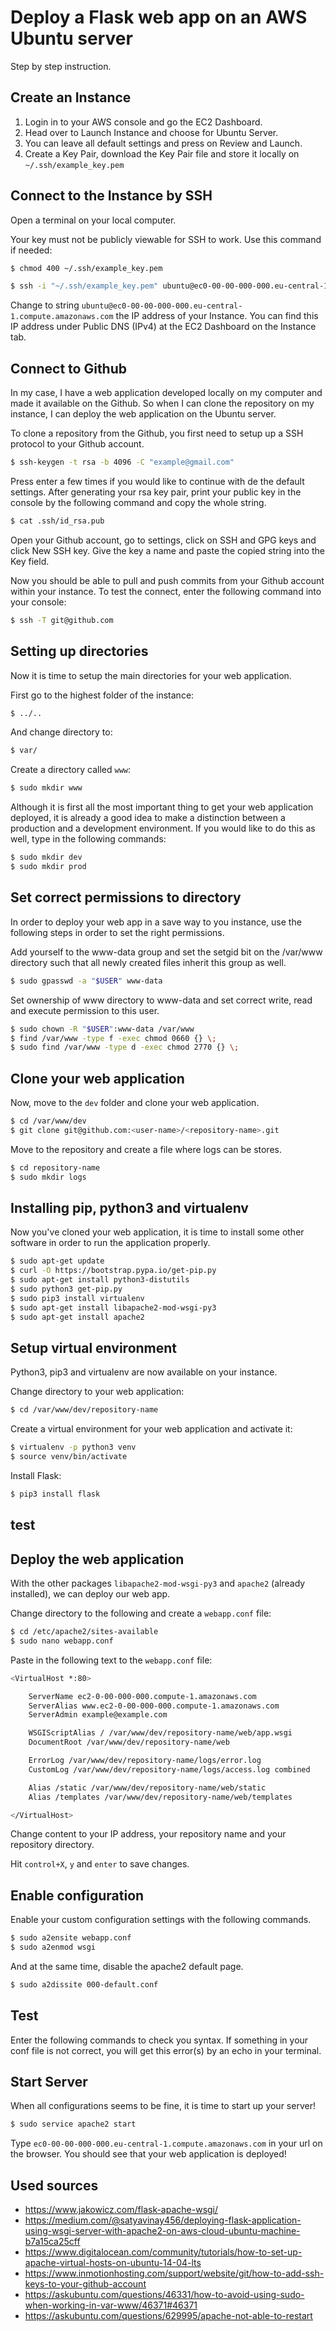 # Deploy a Flask web app on an AWS Ubuntu server

Step by step instruction.

## Create an Instance

1. Login in to your AWS console and go the EC2 Dashboard.
2. Head over to Launch Instance and choose for Ubuntu Server.
3. You can leave all default settings and press on Review and Launch.
4. Create a Key Pair, download the Key Pair file and store it locally on
`~/.ssh/example_key.pem`

## Connect to the Instance by SSH

Open a terminal on your local computer.

Your key must not be publicly viewable for SSH to work. Use this command if
needed:

```bash
$ chmod 400 ~/.ssh/example_key.pem
```


```bash
$ ssh -i "~/.ssh/example_key.pem" ubuntu@ec0-00-00-000-000.eu-central-1.compute.amazonaws.com
```

Change to string `ubuntu@ec0-00-00-000-000.eu-central-1.compute.amazonaws.com`
the IP address of your Instance. You can find this IP address under Public DNS
(IPv4) at the EC2 Dashboard on the Instance tab.

## Connect to Github

In my case, I have a web application developed locally on my computer and made
it available on the Github. So when I can clone the repository on my instance,
I can deploy the web application on the Ubuntu server.

To clone a repository from the Github, you first need to setup up a SSH protocol
to your Github account.

```bash
$ ssh-keygen -t rsa -b 4096 -C "example@gmail.com"
```

Press enter a few times if you would like to continue with de the default
settings. After generating your rsa key pair, print your public key in the
console by the following command and copy the whole string.

```bash
$ cat .ssh/id_rsa.pub
```

Open your Github account, go to settings, click on SSH and GPG keys and click
New SSH key. Give the key a name and paste the copied string into the Key field.

Now you should be able to pull and push commits from your Github account within
your instance. To test the connect, enter the following command into your
console:

```bash
$ ssh -T git@github.com
```

## Setting up directories

Now it is time to setup the main directories for your web application.

First go to the highest folder of the instance:

```bash
$ ../..
```

And change directory to:

```bash
$ var/
```

Create a directory called `www`:

```bash
$ sudo mkdir www
```

Although it is first all the most important thing to get your web application
deployed, it is already a good idea to make a distinction between a production
and a development environment. If you would like to do this as well, type in
the following commands:

```bash
$ sudo mkdir dev
$ sudo mkdir prod
```

## Set correct permissions to directory

In order to deploy your web app in a save way to you instance, use the following
steps in order to set the right permissions.

Add yourself to the www-data group and set the setgid bit on the /var/www
directory such that all newly created files inherit this group as well.

```bash
$ sudo gpasswd -a "$USER" www-data
```

Set ownership of www directory to www-data and set correct write, read and
execute permission to this user.

```bash
$ sudo chown -R "$USER":www-data /var/www
$ find /var/www -type f -exec chmod 0660 {} \;
$ sudo find /var/www -type d -exec chmod 2770 {} \;
```

## Clone your web application

Now, move to the `dev` folder and clone your web application.

```bash
$ cd /var/www/dev
$ git clone git@github.com:<user-name>/<repository-name>.git
```

Move to the repository and create a file where logs can be stores.

```bash
$ cd repository-name
$ sudo mkdir logs
```

## Installing pip, python3 and virtualenv

Now you've cloned your web application, it is time to install some other
software in order to run the application properly.

```bash
$ sudo apt-get update
$ curl -O https://bootstrap.pypa.io/get-pip.py
$ sudo apt-get install python3-distutils
$ sudo python3 get-pip.py
$ sudo pip3 install virtualenv
$ sudo apt-get install libapache2-mod-wsgi-py3
$ sudo apt-get install apache2
```

## Setup virtual environment

Python3, pip3 and virtualenv are now available on your instance.

Change directory to your web application:

```bash
$ cd /var/www/dev/repository-name
```

Create a virtual environment for your web application and activate it:

```bash
$ virtualenv -p python3 venv
$ source venv/bin/activate
```

Install Flask:

```bash
$ pip3 install flask
```

## test


## Deploy the web application

With the other packages `libapache2-mod-wsgi-py3` and `apache2` (already
installed), we can deploy our web app.

Change directory to the following and create a `webapp.conf` file:

```bash
$ cd /etc/apache2/sites-available
$ sudo nano webapp.conf
```

Paste in the following text to the `webapp.conf` file:

```bash
<VirtualHost *:80>

    ServerName ec2-0-00-000-000.compute-1.amazonaws.com
    ServerAlias www.ec2-0-00-000-000.compute-1.amazonaws.com
    ServerAdmin example@example.com

    WSGIScriptAlias / /var/www/dev/repository-name/web/app.wsgi
    DocumentRoot /var/www/dev/repository-name/web

    ErrorLog /var/www/dev/repository-name/logs/error.log
    CustomLog /var/www/dev/repository-name/logs/access.log combined

    Alias /static /var/www/dev/repository-name/web/static
    Alias /templates /var/www/dev/repository-name/web/templates

</VirtualHost>
```

Change content to your IP address, your repository name and your repository
directory.

Hit `control+X`, `y` and `enter` to save changes.

## Enable configuration

Enable your custom configuration settings with the following commands.

```bash
$ sudo a2ensite webapp.conf
$ sudo a2enmod wsgi
```

And at the same time, disable the apache2 default page.

```bash
$ sudo a2dissite 000-default.conf
```

## Test

Enter the following commands to check you syntax. If something in your conf file
is not correct, you will get this error(s) by an echo in your terminal.

## Start Server

When all configurations seems to be fine, it is time to start up your server!

```bash
$ sudo service apache2 start
```

Type `ec0-00-00-000-000.eu-central-1.compute.amazonaws.com` in your url on the
browser. You should see that your web application is deployed!

## Used sources

- https://www.jakowicz.com/flask-apache-wsgi/
- https://medium.com/@satyavinay456/deploying-flask-application-using-wsgi-server-with-apache2-on-aws-cloud-ubuntu-machine-b7a15ca25cff
- https://www.digitalocean.com/community/tutorials/how-to-set-up-apache-virtual-hosts-on-ubuntu-14-04-lts
- https://www.inmotionhosting.com/support/website/git/how-to-add-ssh-keys-to-your-github-account
- https://askubuntu.com/questions/46331/how-to-avoid-using-sudo-when-working-in-var-www/46371#46371
- https://askubuntu.com/questions/629995/apache-not-able-to-restart
